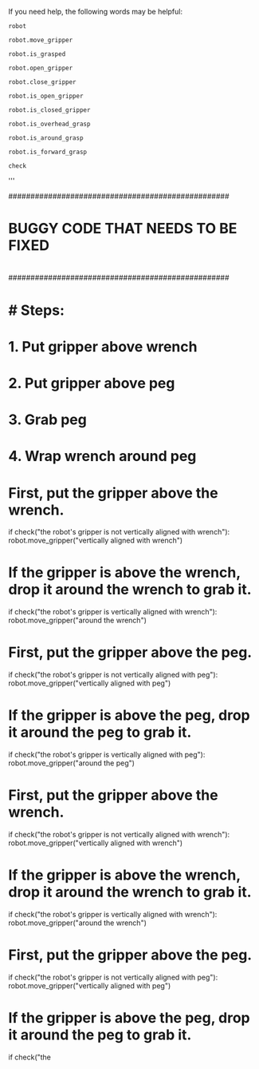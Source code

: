 

If you need help, the following words may be helpful:

```
robot
```

```
robot.move_gripper
```

```
robot.is_grasped
```

```
robot.open_gripper
```

```
robot.close_gripper
```

```
robot.is_open_gripper
```

```
robot.is_closed_gripper
```

```
robot.is_overhead_grasp
```

```
robot.is_around_grasp
```

```
robot.is_forward_grasp
```

```
check
```


'''

##################################################
#
# BUGGY CODE THAT NEEDS TO BE FIXED
#
##################################################
# # Steps:
#  1. Put gripper above wrench
#  2. Put gripper above peg
#  3. Grab peg
#  4. Wrap wrench around peg

# First, put the gripper above the wrench.
if check("the robot's gripper is not vertically aligned with wrench"):
    robot.move_gripper("vertically aligned with wrench")

# If the gripper is above the wrench, drop it around the wrench to grab it.
if check("the robot's gripper is vertically aligned with wrench"):
    robot.move_gripper("around the wrench")

# First, put the gripper above the peg.
if check("the robot's gripper is not vertically aligned with peg"):
    robot.move_gripper("vertically aligned with peg")

# If the gripper is above the peg, drop it around the peg to grab it.
if check("the robot's gripper is vertically aligned with peg"):
    robot.move_gripper("around the peg")

# First, put the gripper above the wrench.
if check("the robot's gripper is not vertically aligned with wrench"):
    robot.move_gripper("vertically aligned with wrench")

# If the gripper is above the wrench, drop it around the wrench to grab it.
if check("the robot's gripper is vertically aligned with wrench"):
    robot.move_gripper("around the wrench")

# First, put the gripper above the peg.
if check("the robot's gripper is not vertically aligned with peg"):
    robot.move_gripper("vertically aligned with peg")

# If the gripper is above the peg, drop it around the peg to grab it.
if check("the